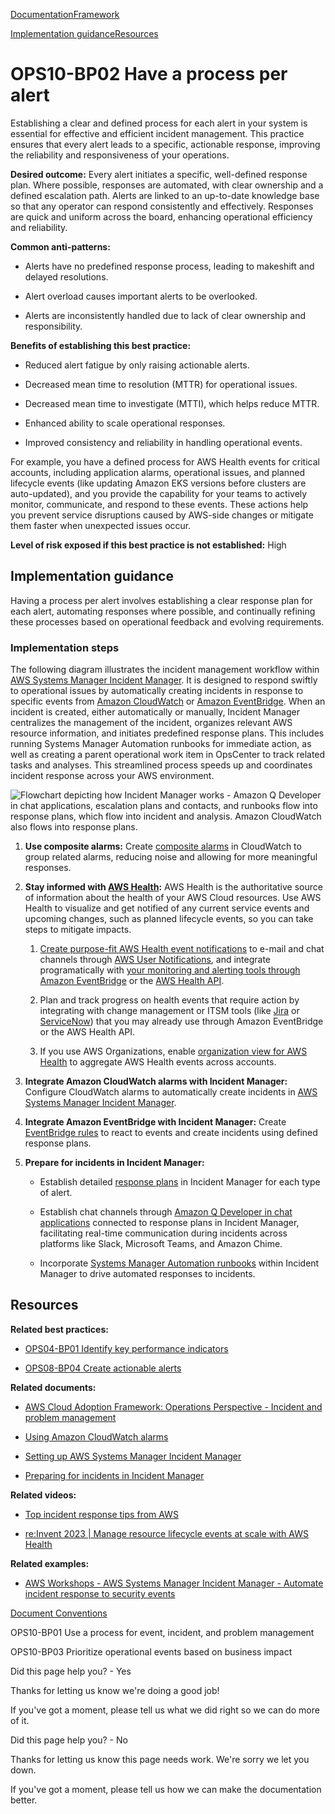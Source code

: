 [Documentation](/index.html)[Framework](welcome.html)

[Implementation guidance](#implementation-guidance)[Resources](#resources)

# OPS10-BP02 Have a process per alert

Establishing a clear and defined process for each alert in your system is essential for effective and efficient incident management. This practice ensures that every alert leads to a specific, actionable response, improving the reliability and responsiveness of your operations.

**Desired outcome:** Every alert initiates a specific, well-defined response plan. Where possible, responses are automated, with clear ownership and a defined escalation path. Alerts are linked to an up-to-date knowledge base so that any operator can respond consistently and effectively. Responses are quick and uniform across the board, enhancing operational efficiency and reliability.

**Common anti-patterns:**

* Alerts have no predefined response process, leading to makeshift and delayed resolutions.

* Alert overload causes important alerts to be overlooked.

* Alerts are inconsistently handled due to lack of clear ownership and responsibility.

**Benefits of establishing this best practice:**

* Reduced alert fatigue by only raising actionable alerts.

* Decreased mean time to resolution (MTTR) for operational issues.

* Decreased mean time to investigate (MTTI), which helps reduce MTTR.

* Enhanced ability to scale operational responses.

* Improved consistency and reliability in handling operational events.

For example, you have a defined process for AWS Health events for critical accounts, including application alarms, operational issues, and planned lifecycle events (like updating Amazon EKS versions before clusters are auto-updated), and you provide the capability for your teams to actively monitor, communicate, and respond to these events. These actions help you prevent service disruptions caused by AWS-side changes or mitigate them faster when unexpected issues occur.

**Level of risk exposed if this best practice is not established:** High

## Implementation guidance

Having a process per alert involves establishing a clear response plan for each alert, automating responses where possible, and continually refining these processes based on operational feedback and evolving requirements.

### Implementation steps

The following diagram illustrates the incident management workflow within [AWS Systems Manager Incident Manager](https://aws.amazon.com/systems-manager/features/incident-manager/). It is designed to respond swiftly to operational issues by automatically creating incidents in response to specific events from [Amazon CloudWatch](https://aws.amazon.com/cloudwatch/) or [Amazon EventBridge](https://aws.amazon.com/eventbridge/). When an incident is created, either automatically or manually, Incident Manager centralizes the management of the incident, organizes relevant AWS resource information, and initiates predefined response plans. This includes running Systems Manager Automation runbooks for immediate action, as well as creating a parent operational work item in OpsCenter to track related tasks and analyses. This streamlined process speeds up and coordinates incident response across your AWS environment.

![Flowchart depicting how Incident Manager works - Amazon Q Developer in chat applications, escalation plans and contacts, and runbooks flow into response plans, which flow into incident and analysis. Amazon CloudWatch also flows into response plans.](/images/wellarchitected/2025-02-25/framework/images/incident-manager-how-it-works.png)

1. **Use composite alarms:** Create [composite alarms](https://docs.aws.amazon.com/AmazonCloudWatch/latest/monitoring/Create_Composite_Alarm.html) in CloudWatch to group related alarms, reducing noise and allowing for more meaningful responses.

2. **Stay informed with [AWS Health](https://docs.aws.amazon.com/health/latest/ug/what-is-aws-health.html):** AWS Health is the authoritative source of information about the health of your AWS Cloud resources. Use AWS Health to visualize and get notified of any current service events and upcoming changes, such as planned lifecycle events, so you can take steps to mitigate impacts.

   1. [Create purpose-fit AWS Health event notifications](https://docs.aws.amazon.com/health/latest/ug/user-notifications.html) to e-mail and chat channels through [AWS User Notifications](https://docs.aws.amazon.com/notifications/latest/userguide/what-is-service.html), and integrate programatically with [your monitoring and alerting tools through Amazon EventBridge](https://docs.aws.amazon.com/health/latest/ug/cloudwatch-events-health.html) or the [AWS Health API](https://docs.aws.amazon.com/health/latest/APIReference/Welcome.html).

   2. Plan and track progress on health events that require action by integrating with change management or ITSM tools (like [Jira](https://docs.aws.amazon.com/smc/latest/ag/cloud-sys-health.html) or [ServiceNow](https://docs.aws.amazon.com/smc/latest/ag/sn-aws-health.html)) that you may already use through Amazon EventBridge or the AWS Health API.

   3. If you use AWS Organizations, enable [organization view for AWS Health](https://docs.aws.amazon.com/health/latest/ug/aggregate-events.html) to aggregate AWS Health events across accounts.

3. **Integrate Amazon CloudWatch alarms with Incident Manager:** Configure CloudWatch alarms to automatically create incidents in [AWS Systems Manager Incident Manager](https://docs.aws.amazon.com/incident-manager/latest/userguide/response-plans.html).

4. **Integrate Amazon EventBridge with Incident Manager:** Create [EventBridge rules](https://docs.aws.amazon.com/eventbridge/latest/userguide/eb-create-rule.html) to react to events and create incidents using defined response plans.

5. **Prepare for incidents in Incident Manager:**

   * Establish detailed [response plans](https://docs.aws.amazon.com/incident-manager/latest/userguide/response-plans.html) in Incident Manager for each type of alert.

   * Establish chat channels through [Amazon Q Developer in chat applications](https://docs.aws.amazon.com/incident-manager/latest/userguide/chat.html) connected to response plans in Incident Manager, facilitating real-time communication during incidents across platforms like Slack, Microsoft Teams, and Amazon Chime.

   * Incorporate [Systems Manager Automation runbooks](https://docs.aws.amazon.com/incident-manager/latest/userguide/runbooks.html) within Incident Manager to drive automated responses to incidents.

## Resources

**Related best practices:**

* [OPS04-BP01 Identify key performance indicators](./ops_observability_identify_kpis.html)

* [OPS08-BP04 Create actionable alerts](./ops_workload_observability_create_alerts.html)

**Related documents:**

* [AWS Cloud Adoption Framework: Operations Perspective - Incident and problem management](https://docs.aws.amazon.com/whitepapers/latest/aws-caf-operations-perspective/incident-and-problem-management.html)

* [Using Amazon CloudWatch alarms](https://docs.aws.amazon.com/AmazonCloudWatch/latest/monitoring/AlarmThatSendsEmail.html)

* [Setting up AWS Systems Manager Incident Manager](https://docs.aws.amazon.com/incident-manager/latest/userguide/setting-up.html)

* [Preparing for incidents in Incident Manager](https://docs.aws.amazon.com/incident-manager/latest/userguide/incident-response.html)

**Related videos:**

* [Top incident response tips from AWS](https://www.youtube.com/watch?v=Cu20aOvnHwA)

* [re:Invent 2023 | Manage resource lifecycle events at scale with AWS Health](https://www.youtube.com/watch?v=VoLLNL5j9NA)

**Related examples:**

* [AWS Workshops - AWS Systems Manager Incident Manager - Automate incident response to security events](https://catalog.workshops.aws/automate-incident-response/en-US/settingupim/onboarding)


[Document Conventions](/general/latest/gr/docconventions.html)

OPS10-BP01 Use a process for event, incident, and problem management

OPS10-BP03 Prioritize operational events based on business impact

Did this page help you? - Yes

Thanks for letting us know we're doing a good job!

If you've got a moment, please tell us what we did right so we can do more of it.

Did this page help you? - No

Thanks for letting us know this page needs work. We're sorry we let you down.

If you've got a moment, please tell us how we can make the documentation better.</awsdocs-view></awsui-app-layout>